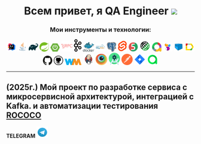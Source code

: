 <h1 align="center">Всем привет, я QA Engineer</a> 
<img src="https://github.com/blackcater/blackcater/raw/main/images/Hi.gif" height="32"/></h1>

<h3 align="center">Мои инструменты и технологии:</h3>

<p align="center">
  <a href="https://www.jetbrains.com/idea/"><img width="5%" title="IntelliJ IDEA" src="media/logo/Intelij_IDEA.svg"/></a>
  <a href="https://www.java.com/"><img width="5%" title="Java 21" src="media/logo/Java.svg"/></a>
  <a href="https://gradle.org/"><img width="5%" title="Gradle 8.6" src="media/logo/Gradle.svg"/></a>
  <a href="https://spring.io/"><img width="5%" title="Spring" src="media/logo/spring.svg"/></a>
  <a href="https://spring.io/projects/spring-boot"><img width="5%" title="Spring Boot" src="media/logo/spring_boot.svg"/></a>
  <a href="https://yidongnan.github.io/grpc-spring-boot-starter/"><img width="6%" title="Spring gRPC" src="media/logo/grpc.svg"/></a>
  <a href="https://kafka.apache.org/"><img width="4%" title="Apache Kafka" src="media/logo/kafka.svg"/></a>
  <a href="https://www.docker.com/"><img width="6%" title="Docker" src="media/logo/docker.svg"/></a>
  <a href="https://www.mysql.com/"><img width="5%" title="MySQL" src="media/logo/mysql.svg"/></a>
  <a href="https://www.postgresql.org/"><img width="5%" title="Postgresql" src="media/logo/postgresql.svg"/></a>
  <a href="https://svelte.dev/"><img width="5%" title="Svelte" src="media/logo/svelte.svg"/></a>
  <a href="https://junit.org/junit5/"><img width="5%" title="JUnit 5" src="media/logo/JUnit5.svg"/></a>
  <a href="https://rest-assured.io"><img width="6%" title="REST-Assured" src="media/logo/rest_assured.svg"/></a>
  <a href="https://qameta.io/allure/"><img width="5%" title="Allure" src="media/logo/allure.svg"/></a>
  <a href="https://selenide.org/"><img width="5%" title="Selenide" src="media/logo/Selenide.svg"/></a>
  <a href="https://aerokube.com/selenoid/"><img width="5%" title="Selenoid" src="media/logo/Selenoid.svg"/></a>
  <a href="https://github.com/fescobar/allure-docker-service"><img width="5%" title="Allure Docker Service" src="media/logo/allure_docker.svg"/></a>
  <a href="https://github.com/features/actions"><img width="5%" title="GitHub Actions" src="media/logo/github_action.svg"/></a>
  <a href="https://github.com/"><img width="5%" title="GitHub" src="media/logo/GitHub.svg"/></a>
  <a href="https://wiremock.org/"><img width="9%" title="WireMock" src="media/logo/wiremock.png"/></a>
  <a href="https://www.jenkins.io/"><img width="6%" title="Jenkins" src="media/logo/Jenkins.svg"/></a>
  <a href="https://app-automate.browserstack.com/"><img width="6%" title="BrowserStack" src="media/logo/Browserstack.svg"/></a>
  <a href="https://developer.android.com/studio"><img width="6%" title="Android Studio" src="media/logo/Android_Studio.svg"/></a>
  <a href="https://postman.com"><img width="6%" title="Postman" src="media/logo/postman.svg"/></a>
  <a href="https://www.atlassian.com/software/jira"><img width="6%" title="Jira" src="media/logo/Jira.svg"/></a>
  <a href="https://qameta.io"><img width="6%" title="Allure TestOps" src="media/logo/Allure_TO.svg"/></a>
</p>

---
(2025г.) Мой проект по разработке сервиса с микросервисной архитектурой, интеграцией с Kafka. и автоматизации тестирования  **[ROCOCO](https://github.com/Timofey050398/rococo)**   
---
**TELEGRAM**
  <a href="https://t.me/ltimofeyd"><img width="6%" title="Allure TestOps" src="media/logo/Telegram.svg"/></a>
